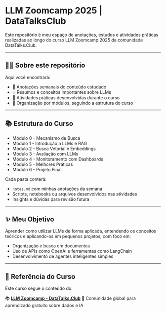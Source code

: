 # LLM Zoomcamp 2025 | DataTalksClub

Este repositório é meu espaço de anotações, estudos e atividades práticas realizadas ao longo do curso LLM Zoomcamp 2025 da comunidade DataTalks.Club.

---

## 👩‍💻 Sobre este repositório

Aqui você encontrará:

- 📒 Anotações semanais do conteúdo estudado  
- 💡 Resumos e conceitos importantes sobre LLMs  
- 🧪 Atividades práticas desenvolvidas durante o curso  
- 📁 Organização por módulos, seguindo a estrutura do curso

---

## 📚 Estrutura do Curso

* Módulo 0 - Mecanismo de Busca
* Módulo 1 - Introdução a LLMs e RAG
* Módulo 2 - Busca Vetorial e Embeddings
* Módulo 3 - Avaliação com LLMs
* Módulo 4 - Monitoramento com Dashboards
* Módulo 5 - Melhores Práticas
* Módulo 6 - Projeto Final

Cada pasta conterá:

* `notas.md` com minhas anotações da semana
* Scripts, notebooks ou arquivos desenvolvidos nas atividades
* Insights e dúvidas para revisão futura
---

## ✨ Meu Objetivo

Aprender como utilizar LLMs de forma aplicada, entendendo os conceitos teóricos e aplicando-os em pequenos projetos, com foco em:

* Organização e busca em documentos
* Uso de APIs como OpenAI e ferramentas como LangChain
* Desenvolvimento de agentes inteligentes simples

---

## 📌 Referência do Curso

Este curso segue o conteúdo do:

📚 **[LLM Zoomcamp - DataTalks.Club](https://github.com/DataTalksClub/llm-zoomcamp)**
💬 Comunidade global para aprendizado gratuito sobre dados e IA

```
